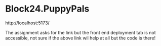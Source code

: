 # Block24.PuppyPals

http://localhost:5173/

The assignment asks for the link but the front end deployment tab is not accessible, not sure if the above link wil help at all but the code is there!

